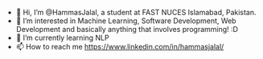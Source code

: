 - 👋 Hi, I’m @HammasJalal, a student at FAST NUCES Islamabad, Pakistan.
- 👀 I’m interested in Machine Learning, Software Development, Web Development and basically anything that involves programming! :D
- 🌱 I’m currently learning NLP
- 📫 How to reach me https://www.linkedin.com/in/hammasjalal/

